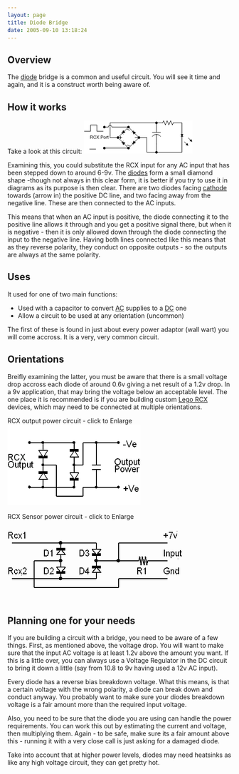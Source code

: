 ```yaml
---
layout: page
title: Diode Bridge
date: 2005-09-10 13:18:24
---
```

## Overview

The <a href="/wiki/diode.html" title="Diode">diode</a> bridge is a common and useful circuit. You will see it time and again, and it is a construct worth being aware of.

## How it works

Take a look at this circuit:
<img class="img-responsive" src="/galleries/gallery-1-common-images/148-rcxled2.png"/>

Examining this, you could substitute the RCX input for any AC input that has been stepped down to around 6-9v. The <a href="/wiki/diode.html" title="Diode">diodes</a> form a small diamond shape -though not always in this clear form, it is better if you try to use it in diagrams as its purpose is then clear. There are two diodes facing <a href="/wiki/cathode.html" title="The Negative Electrode">cathode</a> towards (arrow in) the positive DC line, and two facing away from the negative line. These are then connected to the AC inputs.

This means that when an AC input is positive, the diode connecting it to the positive line allows it through and you get a positive signal there, but when it is negative - then it is only allowed down through the diode connecting the input to the negative line. Having both lines connected like this means that as they reverse polarity, they conduct on opposite outputs - so the outputs are always at the same polarity.

## Uses

It used for one of two main functions:

* Used with a capacitor to convert <a href="/wiki/alternating_current" title="Alternating Current">AC</a> supplies to a <a href="/wiki/direct_current" title="Direct Current">DC</a> one
* Allow a circuit to be used at any orientation (uncommon)

The first of these is found in just about every power adaptor (wall wart) you will come accross. It is a very, very common circuit.

## Orientations

Breifly examining the latter, you must be aware that there is a small voltage drop accross each diode of around 0.6v giving a net result of a 1.2v drop. In a 9v application, that may bring the voltage below an acceptable level. The one place it is recommended is if you are building custom <a href="/wiki/rcx.html" title="The Lego RCX">Lego RCX</a> devices, which may need to be connected at multiple orientations.

RCX output power circuit - click to Enlarge
<img class="img-responsive" src="/galleries/gallery-1-common-images/66-rcxoutputpower.png"/>

RCX Sensor power circuit - click to Enlarge
<img class="img-responsive" src="/galleries/gallery-1-common-images/115-rcxpower1.png"/>

## Planning one for your needs

If you are building a circuit with a bridge, you need to be aware of a few things. First, as mentioned above, the voltage drop. You will want to make sure that the input AC voltage is at least 1.2v above the amount you want. If this is a little over, you can always use a Voltage Regulator in the DC circuit to bring it down a little (say from 10.8 to 9v having used a 12v AC input).

Every diode has a reverse bias breakdown voltage. What this means, is that a certain voltage with the wrong polarity, a diode can break down and conduct anyway. You probably want to make sure your diodes breakdown voltage is a fair amount more than the required input voltage.

Also, you need to be sure that the diode you are using can handle the power requirements. You can work this out by estimating the current and voltage, then multiplying them. Again - to be safe, make sure its a fair amount above this - running it with a very close call is just asking for a damaged diode.

Take into account that at higher power levels, diodes may need heatsinks as like any high voltage circuit, they can get pretty hot.
